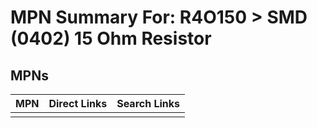 



# MPN Summary For: R4O150 > SMD (0402) 15 Ohm Resistor

## MPNs
  

|MPN|Direct Links|Search Links|
| :--- | :--- | :--- |
||||
